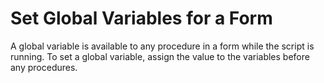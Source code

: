 
# Set Global Variables for a Form

A global variable is available to any procedure in a form while the script is running. To set a global variable, assign the value to the variables before any procedures.

